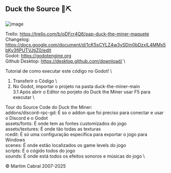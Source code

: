 ## Duck the Source 🦆⛏️

![image](https://github.com/user-attachments/assets/34deeaee-70f2-4628-832c-8d091a4ad827)

Trello: https://trello.com/b/oDFcr4Q6/pap-duck-the-miner-maquete \
Changelog: https://docs.google.com/document/d/1cK5sCYLZ4w3ySDin0bDzxlL4MMs5bKy3flPUTVJtiZ0/edit \
Godot: https://godotengine.org \
Github Desktop: https://desktop.github.com/download/ \

Tutorial de como executar este código no Godot! \
1. Transferir o Código \
2. No Godot, importar o projeto na pasta duck-the-miner-main \
3.1 Após abrir o Editor no porjeto do Duck the Miner usar F5 para executar \

Tour do Source Code do Duck the Miner: \
addons/discord-rpc-gd: É so o addon que foi preciso para conectar e usar o Discord e o Godot \
assets/fonts: É onde tem as fontes customizados do jogo \
assets/textures: É onde tão todas as texturas \
rcedit: É só uma configuração específica para exportar o jogo para Windows \
scenes: É onde estão localizados os game levels do jogo \
scripts: É o cógido todos do jogo \
sounds: É onde está todos os efeitos sonoros e músicas do jogo \

© Martim Cabral 2007-2025
